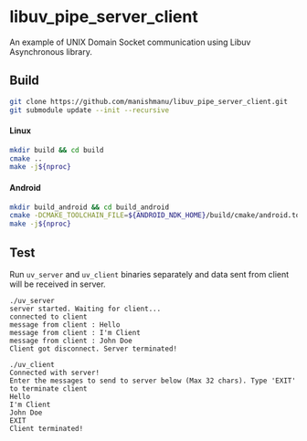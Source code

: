 # libuv_pipe_server_client
An example of UNIX Domain Socket communication using Libuv Asynchronous library.



## Build

```bash
git clone https://github.com/manishmanu/libuv_pipe_server_client.git
git submodule update --init --recursive
```

#### Linux

```bash
mkdir build && cd build
cmake ..
make -j${nproc}
```

#### Android

```bash
mkdir build_android && cd build_android
cmake -DCMAKE_TOOLCHAIN_FILE=${ANDROID_NDK_HOME}/build/cmake/android.toolchain.cmake -DANDROID_ABI=arm64-v8a -DANDROID_NATIVE_API_LEVEL=29 ..
make -j${nproc}
```



## Test

Run `uv_server` and `uv_client` binaries separately and data sent from client will be received in server.

```
./uv_server
server started. Waiting for client... 
connected to client
message from client : Hello
message from client : I'm Client
message from client : John Doe 
Client got disconnect. Server terminated!
```

```
./uv_client
Connected with server!
Enter the messages to send to server below (Max 32 chars). Type 'EXIT' to terminate client
Hello
I'm Client
John Doe 
EXIT
Client terminated!
```

